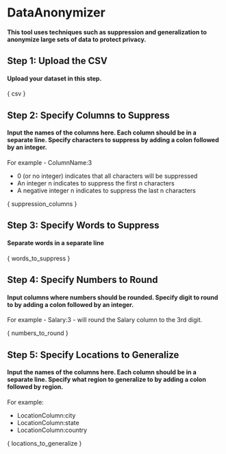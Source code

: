 # DataAnonymizer
#### This tool uses techniques such as suppression and generalization to anonymize large sets of data to protect privacy.

## Step 1: Upload the CSV
#### Upload your dataset in this step.
{ csv }

## Step 2: Specify Columns to Suppress
#### Input the names of the columns here. Each column should be in a separate line. Specify characters to suppress by adding a colon followed by an integer.
For example - ColumnName:3
- 0 (or no integer) indicates that all characters will be suppressed
- An integer n indicates to suppress the first n characters
- A negative integer n indicates to suppress the last n characters

{ suppression_columns }

## Step 3: Specify Words to Suppress
#### Separate words in a separate line
{ words_to_suppress }

## Step 4: Specify Numbers to Round
#### Input columns where numbers should be rounded. Specify digit to round to by adding a colon followed by an integer.
For example - Salary:3 - will round the Salary column to the 3rd digit.

{ numbers_to_round }

## Step 5: Specify Locations to Generalize
#### Input the names of the columns here. Each column should be in a separate line. Specify what region to generalize to by adding a colon followed by region.
For example:
- LocationColumn:city
- LocationColumn:state
- LocationColumn:country

{ locations_to_generalize }
